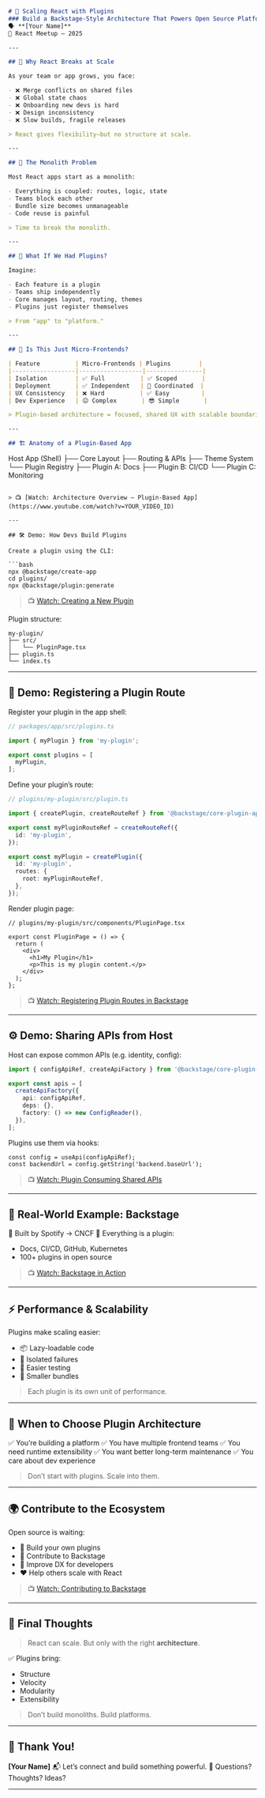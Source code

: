 

```markdown
# 🚀 Scaling React with Plugins  
### Build a Backstage-Style Architecture That Powers Open Source Platforms  
🗣️ **[Your Name]**  
📍 React Meetup – 2025

---

## 🔧 Why React Breaks at Scale

As your team or app grows, you face:

- ❌ Merge conflicts on shared files  
- ❌ Global state chaos  
- ❌ Onboarding new devs is hard  
- ❌ Design inconsistency  
- ❌ Slow builds, fragile releases

> React gives flexibility—but no structure at scale.

---

## 🧱 The Monolith Problem

Most React apps start as a monolith:

- Everything is coupled: routes, logic, state  
- Teams block each other  
- Bundle size becomes unmanageable  
- Code reuse is painful

> Time to break the monolith.

---

## 🔌 What If We Had Plugins?

Imagine:

- Each feature is a plugin  
- Teams ship independently  
- Core manages layout, routing, themes  
- Plugins just register themselves

> From "app" to "platform."

---

## 🤔 Is This Just Micro-Frontends?

| Feature          | Micro-Frontends | Plugins        |
|------------------|------------------|----------------|
| Isolation        | ✅ Full          | ✅ Scoped       |
| Deployment       | ✅ Independent   | 🔄 Coordinated  |
| UX Consistency   | ❌ Hard          | ✅ Easy         |
| Dev Experience   | 😖 Complex       | 😎 Simple       |

> Plugin-based architecture = focused, shared UX with scalable boundaries.

---

## 🏗️ Anatomy of a Plugin-Based App

```

Host App (Shell)
├── Core Layout
├── Routing & APIs
├── Theme System
└── Plugin Registry
├── Plugin A: Docs
├── Plugin B: CI/CD
└── Plugin C: Monitoring

````

> 📺 [Watch: Architecture Overview – Plugin-Based App](https://www.youtube.com/watch?v=YOUR_VIDEO_ID)

---

## 🛠️ Demo: How Devs Build Plugins

Create a plugin using the CLI:

```bash
npx @backstage/create-app
cd plugins/
npx @backstage/plugin:generate
````

> 📺 [Watch: Creating a New Plugin](https://www.youtube.com/watch?v=YOUR_VIDEO_ID)

Plugin structure:

```
my-plugin/
├── src/
│   └── PluginPage.tsx
├── plugin.ts
└── index.ts
```

---

## 🧩 Demo: Registering a Plugin Route

Register your plugin in the app shell:

```ts
// packages/app/src/plugins.ts

import { myPlugin } from 'my-plugin';

export const plugins = [
  myPlugin,
];
```

Define your plugin’s route:

```ts
// plugins/my-plugin/src/plugin.ts

import { createPlugin, createRouteRef } from '@backstage/core-plugin-api';

export const myPluginRouteRef = createRouteRef({
  id: 'my-plugin',
});

export const myPlugin = createPlugin({
  id: 'my-plugin',
  routes: {
    root: myPluginRouteRef,
  },
});
```

Render plugin page:

```tsx
// plugins/my-plugin/src/components/PluginPage.tsx

export const PluginPage = () => {
  return (
    <div>
      <h1>My Plugin</h1>
      <p>This is my plugin content.</p>
    </div>
  );
};
```

> 📺 [Watch: Registering Plugin Routes in Backstage](https://www.youtube.com/watch?v=YOUR_VIDEO_ID)

---

## ⚙️ Demo: Sharing APIs from Host

Host can expose common APIs (e.g. identity, config):

```ts
import { configApiRef, createApiFactory } from '@backstage/core-plugin-api';

export const apis = [
  createApiFactory({
    api: configApiRef,
    deps: {},
    factory: () => new ConfigReader(),
  }),
];
```

Plugins use them via hooks:

```tsx
const config = useApi(configApiRef);
const backendUrl = config.getString('backend.baseUrl');
```

> 📺 [Watch: Plugin Consuming Shared APIs](https://www.youtube.com/watch?v=YOUR_VIDEO_ID)

---

## 🌟 Real-World Example: Backstage

🎵 Built by Spotify → CNCF
🧩 Everything is a plugin:

* Docs, CI/CD, GitHub, Kubernetes
* 100+ plugins in open source

> 📺 [Watch: Backstage in Action](https://www.youtube.com/watch?v=YOUR_VIDEO_ID)

---

## ⚡ Performance & Scalability

Plugins make scaling easier:

* 📦 Lazy-loadable code
* 🧩 Isolated failures
* 🧪 Easier testing
* 🚀 Smaller bundles

> Each plugin is its own unit of performance.

---

## 🧠 When to Choose Plugin Architecture

✅ You’re building a platform
✅ You have multiple frontend teams
✅ You need runtime extensibility
✅ You want better long-term maintenance
✅ You care about dev experience

> Don’t start with plugins. Scale into them.

---

## 🌍 Contribute to the Ecosystem

Open source is waiting:

* 🔨 Build your own plugins
* 🧩 Contribute to Backstage
* 🧠 Improve DX for developers
* ❤️ Help others scale with React

> 📺 [Watch: Contributing to Backstage](https://www.youtube.com/watch?v=YOUR_VIDEO_ID)

---

## 🎯 Final Thoughts

> React can scale. But only with the right **architecture**.

✅ Plugins bring:

* Structure
* Velocity
* Modularity
* Extensibility

> Don’t build monoliths. Build platforms.

---

## 🙏 Thank You!

**\[Your Name]**
📬 Let’s connect and build something powerful.
🤝 Questions? Thoughts? Ideas?

---

```


